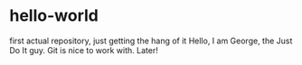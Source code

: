 # hello-world
first actual repository, just getting the hang of it
Hello,
I am George, the Just Do It guy.
Git is nice to work with.
Later!
